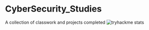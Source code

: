 # CyberSecurity_Studies
 A collection of classwork and projects completed
![tryhackme stats](https://raw.githubusercontent.com/earmuffz1/earmuffz1/master/assets/thm_propic.png)
